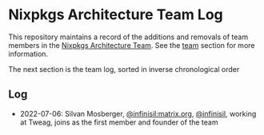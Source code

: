# Nixpkgs Architecture Team Log

This repository maintains a record of the additions and removals of team members in the [Nixpkgs Architecture Team](https://github.com/nixpkgs-architecture). See the [team](https://github.com/nixpkgs-architecture#team) section for more information.

The next section is the team log, sorted in inverse chronological order

## Log

- 2022-07-06: Silvan Mosberger, [@infinisil:matrix.org](https://matrix.to/#/@infinisil:matrix.org), [@infinisil](https://github.com/Infinisil/), working at Tweag, joins as the first member and founder of the team
